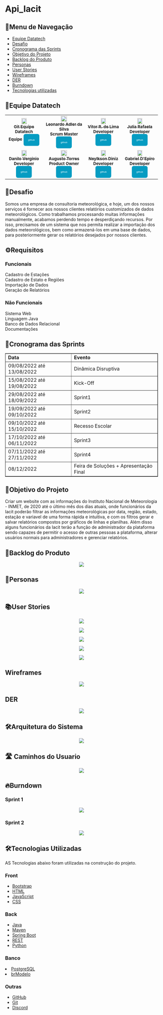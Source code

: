 # Api_Iacit

<h2>📜Menu de Navegação</h2>

- [Equipe Datatech](#equipe-datatech)
- [Desafio](#desafio)
- [Cronograma das Sprints](#cronograma-das-sprints)
- [Objetivo do Projeto](#objetivo-do-projeto)
- [Backlog do Produto](#backlog-do-produto)
- [Personas](#personas)
- [User Stories](#user-stories)
- [Wireframes](#wireframes)
- [DER](#der)
- [Burndown](#burndown)
- [Tecnologias utilizadas](#tecnologias-utilizadas)


</table>
<h2>🎲Equipe Datatech</h2>
<table>
<tr>
<td align="center">
    
<a href="https://github.com/DatatechOffice">    
<img src="https://avatars.githubusercontent.com/u/100881194?v=4" width = "40%">            
<br />
<sub><b>Git Equipe Datatech</b></sub>
<br />
</a>
<sub><b>Equipe</b></sub>
<sub><b><a href="https://github.com/DatatechOffice"><button style="background: #069cc2; border-radius: 6px; padding: 15px; cursor: pointer; color: #fff; border: none; font-size: 8px;">github</button></a></b></sub> 

<td align="center">
    
<a href="https://github.com/LeoAdlerr">
<img src="https://avatars.githubusercontent.com/u/88751032?v=4" width = "40%">            
<br />
<sub><b>Leonardo Adler da Silva</b></sub>
<br />
</a>
<sub><b>Scrum Master</b></sub>
<sub><b><a href="https://github.com/LeoAdlerr"><button style="background: #069cc2; border-radius: 6px; padding: 15px; cursor: pointer; color: #fff; border: none; font-size: 8px;">github</button></a></b></sub> 
<td align="center">
    
<a href="https://github.com/VilRL">
<img src="https://avatars.githubusercontent.com/u/56142288?v=4" width = "40%"> 
<br />
<sub><b>Vitor R. de Lima</b></sub>
<br />
</a>
<sub><b>Developer</b></sub>
<sub><b><a href="https://github.com/VilRL"><button style="background: #069cc2; border-radius: 6px; padding: 15px; cursor: pointer; color: #fff; border: none; font-size: 8px;">github</button></a></b></sub> 
<br />
</td>
<td align="center">
    
<a href="https://github.com/jufaela">
 <img src="https://avatars.githubusercontent.com/u/79148564?v=4" width = "40%"> 
<br />
<sub><b>Julia Rafaela</b></sub>
<br />
</a>
<sub><b>Developer</b></sub>
<sub><b><a href="https://github.com/jufaela"><button style="background: #069cc2; border-radius: 6px; padding: 15px; cursor: pointer; color: #fff; border: none; font-size: 8px;">github</button></a></b></sub> 
<br />
</td>
</tr>
<tr>
<td align="center">
       
<a href="https://github.com/Daniloel">
<img src="https://avatars.githubusercontent.com/u/88066389?v=4" width = "40%"> 
<br />
<sub><b>Danilo Verginio</b></sub>
<br />
</a>
<sub><b>Developer</b></sub>
<sub><b><a href="https://github.com/Daniloel"><button style="background: #069cc2; border-radius: 6px; padding: 15px; cursor: pointer; color: #fff; border: none; font-size: 8px;">github</button></a></b></sub>
<br />
</td>
<td align="center">
    
<a href="https://github.com/MrZeroLeft">   
<img src="https://avatars.githubusercontent.com/u/77200265?v=4" width = "40%"> 
<br />
<sub><b>Augusto Torres</b></sub>
<br />
</a>
<sub><b>Product Owner</b></sub>
<sub><b><a href="https://github.com/MrZeroLeft"><button style="background: #069cc2; border-radius: 6px; padding: 15px; cursor: pointer; color: #fff; border: none; font-size: 8px;">github</button></a></b></sub>
<br />
</td>

<td align="center">
    
<a href="https://github.com/NeyDiniz">
<img src="https://avatars.githubusercontent.com/u/80933376?v=4" width = "40%"> 
<br />
<sub><b>Neylkson Diniz</b></sub>
<br /> 
</a>
<sub><b>Developer</b></sub>
<sub><b><a href="https://github.com/NeyDiniz"><button style="background: #069cc2; border-radius: 6px; padding: 15px; cursor: pointer; color: #fff; border: none; font-size: 8px;">github</button></a></b></sub>
<br />
</td>


<td align="center">
    
<a href="https://github.com/GabrielDepiro">
<img src="https://avatars.githubusercontent.com/u/90358435?v=4" width = "40%"> 
<br />
<sub><b>Gabriel D'Epiro</b></sub>
<br /> 
</a>
<sub><b>Developer</b></sub>
<sub><b><a href="https://github.com/GabrielDepiro"><button style="background: #069cc2; border-radius: 6px; padding: 15px; cursor: pointer; color: #fff; border: none; font-size: 8px;">github</button></a></b></sub>
<br />
</td>

</tr>
</table>


<h2>🧩Desafio</h2>
Somos uma empresa de consultoria meteorológica, e hoje, um dos nossos serviços é fornecer aos nossos clientes relatórios customizados de dados meteorológicos.
Como trabalhamos processando muitas informações manualmente, acabamos perdendo tempo e desperdiçando recursos.
Por isso, precisamos de um sistema que nos permita realizar a importação dos dados meteorológicos, bem como armazená-los em uma base de dados, para posteriormente gerar os relatórios desejados por nossos clientes.
 

<h2>⚙️Requisitos</h2>
<h3>Funcionais</h3>
Cadastro de Estações <br>
Cadastro de Estato e Regiões <br>
Importação de Dados <br>
Geração de Relatórios <br>

<h3>Não Funcionais</h3>
Sistema Web <br>
Linguagem Java <br>
Banco de Dados Relacional <br>
Documentações <br>


 <h2>📄Cronograma das Sprints</h2>
    <table border="1">
        <tr>
            <td><b>Data</b></td>
            <td><b>Evento</b></td>  
        </tr>
         <tr>
            <td>09/08/2022 até 13/08/2022</td>
            <td>Dinâmica Disruptiva</td>  
        </tr>
        <tr>
            <td>15/08/2022 até 19/08/2022</td>
            <td>Kick-Off</td>  
        </tr> 
        <tr>
            <td>29/08/2022 até 18/09/2022</td>
            <td>Sprint1 </td>  
        </tr>    
        <tr>
            <td>19/09/2022 até 09/10/2022</td>
            <td>Sprint2</td>  
        </tr>
         <tr>
            <td>09/10/2022 até 15/10/2022</td>
            <td>Recesso Escolar</td>  
        </tr>
        <tr>
            <td>17/10/2022 até 06/11/2022</td>
            <td>Sprint3</td>  
        </tr>   
        <tr>
            <td>07/11/2022 até 27/11/2022</td>
            <td>Sprint4</td>  
        </tr>
        <tr>
            <td>08/12/2022</td>
            <td>Feira de Soluções + Apresentação Final</td>  
        </tr> 
    </table>
 

<h2>🎯Objetivo do Projeto</h2>
 Criar um website com as informações do Instituto Nacional de Meteorologia - INMET, de 2020 até o último mês dos dias atuais, onde funcionários da Iacit poderão filtrar as informações meteorológicas por data, região, estado, estação e variavel de uma forma rápida e intuitiva, e com os filtros gerar e salvar relatórios compostos por gráficos de linhas e planilhas. Além disso alguns funcionários da Iacit terão a função de administrador da plataforma sendo capazes de permitir o acesso de outras pessoas a plataforma, alterar usuários normais para administradores e gerenciar relatórios.
 
 
 <h2>📄Backlog do Produto</h2>
<p align="center">
<img src="https://github.com/DatatechOffice/Api_Iacit/blob/Sprint2/Imagens/Cards/Backlog.png">
</p>


<h2>👤Personas</h2>
<p align="center">
<img src="https://github.com/DatatechOffice/Api_Iacit/blob/Sprint2/Imagens/Cards/Personas.png">
</p>

 
<h2>📚User Stories</h2>
<p align="center">
<img src="https://github.com/DatatechOffice/Api_Iacit/blob/Sprint2/Imagens/Cards/FIltro%20de%20Dados.png">
</p>

<p align="center">
<img src="https://github.com/DatatechOffice/Api_Iacit/blob/Sprint2/Imagens/Cards/Gr%C3%A1fico%20de%20Linhas.png">
</p>

<p align="center">
<img src="https://github.com/DatatechOffice/Api_Iacit/blob/Sprint2/Imagens/Cards/Planilhas.png">
</p>

<p align="center">
<img src="https://github.com/DatatechOffice/Api_Iacit/blob/Sprint2/Imagens/Cards/FIltro%20de%20Dados.png">
</p>

<p align="center">
<img src="https://github.com/DatatechOffice/Api_Iacit/blob/Sprint2/Imagens/Cards/Acessar%20Ferramenta.png">
</p>


<h2>Wireframes</h2>
<p align="center">
<img src="https://github.com/DatatechOffice/Api_Iacit/blob/Sprint2/Imagens/Wireframe_Home.png">
</p>


<h2>DER</h2>
<p align="center">
<img src="https://github.com/DatatechOffice/Api_Iacit/blob/Sprint2/Banco/Imagens/Conceitual.png">
</p>


<h2>🛠️Arquitetura do Sistema</h2>
<p align="center">
<img src="https://github.com/DatatechOffice/Api_Iacit/blob/Sprint2/Imagens/Cards/Arquitetura%20do%20Sistema.png">
</p>


<h2> 🛣 Caminhos do Usuario</h2>
<p align="center">
<img src="https://github.com/DatatechOffice/Api_Iacit/blob/Sprint2/Imagens/Cards/Caminhos%20do%20Usuario.png">
</p>
 
 
 <h2>🔥Burndown</h2>
<h3>Sprint 1</h3>
<p align="center">
<img src="https://github.com/DatatechOffice/Api_Iacit/blob/main/Imagens/Burndown_1.png">
</p>

<h3>Sprint 2</h3>
<p align="center">
<img src="https://github.com/DatatechOffice/Api_Iacit/blob/Sprint2/Imagens/Burndown_2.png">
</p>


<h2>🛠Tecnologias Utilizadas</h2>

AS Tecnologias abaixo foram utilizadas na construção do projeto.
<h3>Front</h3>

- [Bootstrap](https://getbootstrap.com/)
- [HTML](https://developer.mozilla.org/pt-BR/docs/Web/HTML)
- [JavaScript](https://www.javascript.com/)
- [CSS](https://developer.mozilla.org/pt-BR/docs/Web/CSS)

<h3>Back</h3>

- [Java](https://www.java.com/pt-BR/)
- [Maven](https://maven.apache.org/)
- [Spring Boot](https://spring.io/projects/spring-boot/)
- [REST](https://www.redhat.com/pt-br/topics/api/what-is-a-rest-api)
- [Python](https://www.python.org/)

<h3>Banco</h3

- [PostgreSQL](https://www.microsoft.com/pt-br/sql-server/sql-server-downloads)
- [brModelo](https://sourceforge.net/projects/brmodelo/)

<h3>Outras</h3>

- [GitHub](https://github.com/)
- [Git](https://github.com/)
- [Discord](https://discord.com/)
